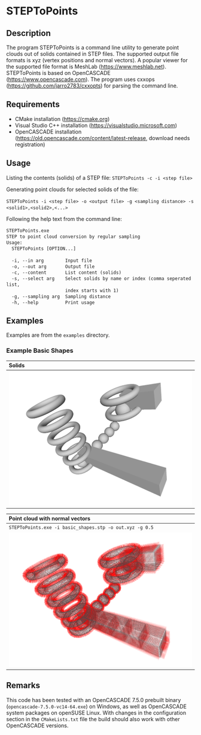 # STEPToPoints

## Description
The program STEPToPoints is a command line utility to generate point clouds out of solids contained in STEP files. The supported output file formats is xyz (vertex positions and normal vectors). A popular viewer for the supported file format is MeshLab (https://www.meshlab.net). STEPToPoints is based on OpenCASCADE (https://www.opencascade.com). The program uses cxxops (https://github.com/jarro2783/cxxopts) for parsing the command line.

## Requirements
 * CMake installation (https://cmake.org)
 * Visual Studio C++ installation (https://visualstudio.microsoft.com)
 * OpenCASCADE installation (https://old.opencascade.com/content/latest-release, download needs registration)

## Usage
Listing the contents (solids) of a STEP file:
`STEPToPoints -c -i <step file>`

Generating point clouds for selected solids of the file:

`STEPToPoints -i <step file> -o <output file> -g <sampling distance> -s <solid1>,<solid2>,<...>`

Following the help text from the command line:
```
STEPToPoints.exe
STEP to point cloud conversion by regular sampling
Usage:
  STEPToPoints [OPTION...]

  -i, --in arg        Input file
  -o, --out arg       Output file
  -c, --content       List content (solids)
  -s, --select arg    Select solids by name or index (comma seperated list,
                      index starts with 1)
  -g, --sampling arg  Sampling distance
  -h, --help          Print usage
```

## Examples

Examples are from the `examples` directory.

### Example Basic Shapes

| Solids |
| :--- |
| ![Image Solids-Basic-Shapes](examples/basic_shapes/solids.png) |

| Point cloud with normal vectors |
| :--- |
| `STEPToPoints.exe -i basic_shapes.stp -o out.xyz -g 0.5` |
| ![Image Point-Cloud-Basic-Shapes](examples/basic_shapes/point_cloud.png) |

## Remarks
This code has been tested with an OpenCASCADE 7.5.0 prebuilt binary (`opencascade-7.5.0-vc14-64.exe`) on Windows, as well as OpenCASCADE system packages on openSUSE Linux. With changes in the configuration section in the `CMakeLists.txt` file the build should also work with other OpenCASCADE versions.